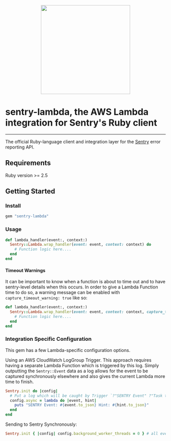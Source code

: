 <p align="center">
  <a href="https://sentry.io" target="_blank" align="center">
    <img src="https://sentry-brand.storage.googleapis.com/sentry-logo-black.png" width="280">
  </a>
  <br>
</p>

# sentry-lambda, the AWS Lambda integration for Sentry's Ruby client

---



The official Ruby-language client and integration layer for the [Sentry](https://github.com/getsentry/sentry) error reporting API.


## Requirements

Ruby version >= 2.5

## Getting Started

### Install

```ruby
gem "sentry-lambda"
```

### Usage
```ruby
def lambda_handler(event:, context:)
  Sentry::Lambda.wrap_handler(event: event, context: context) do
    # Function logic here....
  end
end
```
#### Timeout Warnings
It can be important to know when a function is about to time out and to have sentry-level
details when this occurs. In order to give a Lambda Function time to do so, a warning message can
be enabled with `capture_timeout_warning: true` like so:
```ruby
def lambda_handler(event:, context:)
  Sentry::Lambda.wrap_handler(event: event, context: context, capture_timeout_warning: true) do
    # Function logic here....
  end
end
```

### Integration Specific Configuration

This gem has a few Lambda-specific configuration options.

Using an AWS CloudWatch LogGroup Trigger. This approach requires having a separate Lambda Function
which is triggered by this log. Simply outputting the `Sentry::Event` data as a log allows for the
event to be captured synchronously elsewhere and also gives the current Lambda more time to finish.
```ruby
Sentry.init do |config|
  # Put a log which will be caught by Trigger `?"SENTRY Event" ?"Task timed out after"`
  config.async = lambda do |event, hint|
    puts "SENTRY Event: #{event.to_json} Hint: #{hint.to_json}"
  end
end
```

Sending to Sentry Synchronously:
```ruby
Sentry.init { |config| config.background_worker_threads = 0 } # all events will be sent synchronously
```
